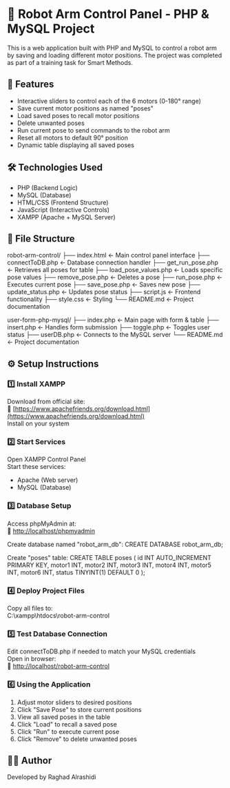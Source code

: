 # 🤖 Robot Arm Control Panel - PHP & MySQL Project

This is a web application built with PHP and MySQL to control a robot arm by saving and loading different motor positions. The project was completed as part of a training task for Smart Methods.

## 🚀 Features
- Interactive sliders to control each of the 6 motors (0-180° range)
- Save current motor positions as named "poses"
- Load saved poses to recall motor positions
- Delete unwanted poses
- Run current pose to send commands to the robot arm
- Reset all motors to default 90° position
- Dynamic table displaying all saved poses

## 🛠 Technologies Used
- PHP (Backend Logic)
- MySQL (Database)
- HTML/CSS (Frontend Structure)
- JavaScript (Interactive Controls)
- XAMPP (Apache + MySQL Server)

## 📁 File Structure
robot-arm-control/
├── index.html          ← Main control panel interface
├── connectToDB.php     ← Database connection handler
├── get_run_pose.php    ← Retrieves all poses for table
├── load_pose_values.php ← Loads specific pose values
├── remove_pose.php     ← Deletes a pose
├── run_pose.php        ← Executes current pose
├── save_pose.php       ← Saves new pose
├── update_status.php   ← Updates pose status
├── script.js           ← Frontend functionality
├── style.css           ← Styling
└── README.md           ← Project documentation

user-form-php-mysql/
├── index.php ← Main page with form & table
├── insert.php ← Handles form submission
├── toggle.php ← Toggles user status
├── userDB.php ← Connects to the MySQL server
└── README.md ← Project documentation

## ⚙️ Setup Instructions

### 1️⃣ Install XAMPP
Download from official site:  
🔗 [https://www.apachefriends.org/download.html](https://www.apachefriends.org/download.html)  
Install on your system

### 2️⃣ Start Services
Open XAMPP Control Panel  
Start these services:
- Apache (Web server)
- MySQL (Database)

### 3️⃣ Database Setup
Access phpMyAdmin at:  
🔗 [http://localhost/phpmyadmin](http://localhost/phpmyadmin)

Create database named "robot_arm_db":
CREATE DATABASE robot_arm_db;

Create "poses" table:
CREATE TABLE poses (
  id INT AUTO_INCREMENT PRIMARY KEY,
  motor1 INT,
  motor2 INT,
  motor3 INT,
  motor4 INT,
  motor5 INT,
  motor6 INT,
  status TINYINT(1) DEFAULT 0
);

### 4️⃣ Deploy Project Files
Copy all files to:  
C:\xampp\htdocs\robot-arm-control

### 5️⃣ Test Database Connection
Edit connectToDB.php if needed to match your MySQL credentials  
Open in browser:  
🔗 [http://localhost/robot-arm-control](http://localhost/robot-arm-control)

### 6️⃣ Using the Application
1. Adjust motor sliders to desired positions
2. Click "Save Pose" to store current positions
3. View all saved poses in the table
4. Click "Load" to recall a saved pose
5. Click "Run" to execute current pose
6. Click "Remove" to delete unwanted poses

## 👩‍💻 Author
Developed by Raghad Alrashidi

